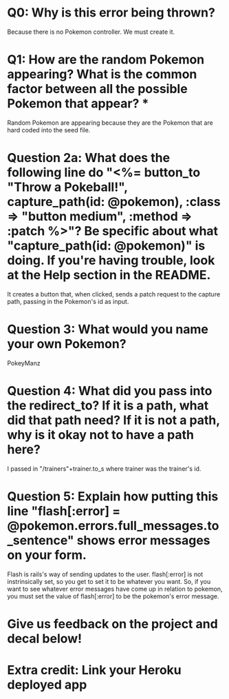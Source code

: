 # Q0: Why is this error being thrown?
Because there is no Pokemon controller. We must create it.

# Q1: How are the random Pokemon appearing? What is the common factor between all the possible Pokemon that appear? *
Random Pokemon are appearing because they are the Pokemon that are hard coded into the seed file.

# Question 2a: What does the following line do "<%= button_to "Throw a Pokeball!", capture_path(id: @pokemon), :class => "button medium", :method => :patch %>"? Be specific about what "capture_path(id: @pokemon)" is doing. If you're having trouble, look at the Help section in the README.
It creates a button that, when clicked, sends a patch request to the capture path, passing in the Pokemon's id as input.  

# Question 3: What would you name your own Pokemon?
PokeyManz

# Question 4: What did you pass into the redirect_to? If it is a path, what did that path need? If it is not a path, why is it okay not to have a path here?
I passed in "/trainers"+trainer.to_s where trainer was the trainer's id. 

# Question 5: Explain how putting this line "flash[:error] = @pokemon.errors.full_messages.to_sentence" shows error messages on your form.
Flash is rails's way of sending updates to the user. flash[:error] is not instrinsically set, so you get to set it to be whatever you want.  So, if you want to see whatever error messages have come up in relation to pokemon, you must set the value of flash[:error] to be the pokemon's error message.

# Give us feedback on the project and decal below!

# Extra credit: Link your Heroku deployed app
